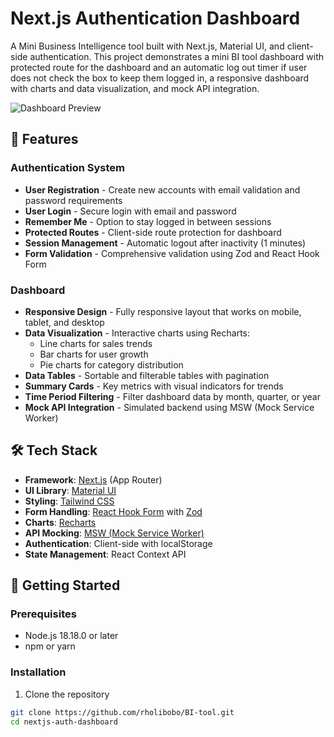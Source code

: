 # Next.js Authentication Dashboard

A Mini Business Intelligence tool built with Next.js, Material UI, and client-side authentication. This project demonstrates a mini BI tool dashboard with protected route for the dashboard and an automatic log out timer if user does not check the box to keep them logged in, a responsive dashboard with charts and data visualization, and mock API integration.

![Dashboard Preview](https://via.placeholder.com/800x450?text=Dashboard+Preview)

## 🌟 Features

### Authentication System
- **User Registration** - Create new accounts with email validation and password requirements
- **User Login** - Secure login with email and password
- **Remember Me** - Option to stay logged in between sessions
- **Protected Routes** - Client-side route protection for dashboard
- **Session Management** - Automatic logout after inactivity (1 minutes)
- **Form Validation** - Comprehensive validation using Zod and React Hook Form

### Dashboard
- **Responsive Design** - Fully responsive layout that works on mobile, tablet, and desktop
- **Data Visualization** - Interactive charts using Recharts:
  - Line charts for sales trends
  - Bar charts for user growth
  - Pie charts for category distribution
- **Data Tables** - Sortable and filterable tables with pagination
- **Summary Cards** - Key metrics with visual indicators for trends
- **Time Period Filtering** - Filter dashboard data by month, quarter, or year
- **Mock API Integration** - Simulated backend using MSW (Mock Service Worker)

## 🛠️ Tech Stack

- **Framework**: [Next.js](https://nextjs.org/) (App Router)
- **UI Library**: [Material UI](https://mui.com/)
- **Styling**: [Tailwind CSS](https://tailwindcss.com/)
- **Form Handling**: [React Hook Form](https://react-hook-form.com/) with [Zod](https://github.com/colinhacks/zod)
- **Charts**: [Recharts](https://recharts.org/)
- **API Mocking**: [MSW (Mock Service Worker)](https://mswjs.io/)
- **Authentication**: Client-side with localStorage
- **State Management**: React Context API

## 🚀 Getting Started

### Prerequisites
- Node.js 18.18.0 or later
- npm or yarn

### Installation

1. Clone the repository
```bash
git clone https://github.com/rholibobo/BI-tool.git
cd nextjs-auth-dashboard
